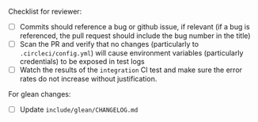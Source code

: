 Checklist for reviewer:

- [ ] Commits should reference a bug or github issue, if relevant (if a bug is referenced, the pull request should include the bug number in the title)
- [ ] Scan the PR and verify that no changes (particularly to `.circleci/config.yml`) will cause environment variables (particularly credentials) to be exposed in test logs
- [ ] Watch the results of the `integration` CI test and make sure the error rates do not increase without justification.

For glean changes:
- [ ] Update `include/glean/CHANGELOG.md`
